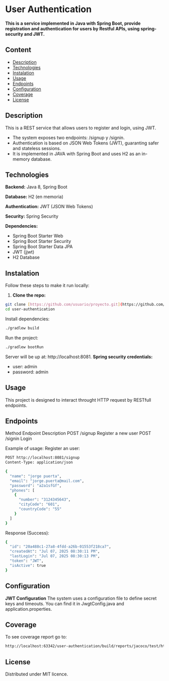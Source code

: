 # User Authentication
**This is a service implemented in Java with Spring Boot, provide registration and authentication for users by Restful APIs, using spring-security and JWT.**

## Content
- [Description](#description)
- [Technologies](#technologies)
- [Instalation](#instalation)
- [Usage](#usage)
- [Endpoints](#endpoints)
- [Configuration](#configuration)
- [Coverage](#coverage)
- [License](#license)

## Description
This is a REST service that allows users to register and login, using JWT.
- The system exposes two endpoints: /signup y /signin.
- Authentication is based on JSON Web Tokens (JWT), guaranting safer and stateless sessions.
- It is implemented in JAVA with Spring Boot and uses H2 as an in-memory database.

## Technologies
**Backend:** Java 8, Spring Boot

**Database:** H2 (en memoria)

**Authentication:** JWT (JSON Web Tokens)

**Security:** Spring Security

**Dependencies:**
- Spring Boot Starter Web
- Spring Boot Starter Security
- Spring Boot Starter Data JPA
- JWT (jjwt)
- H2 Database

## Instalation
Follow these steps to make it run locally:

1. **Clone the repo:**

```bash
git clone [https://github.com/usuario/proyecto.git](https://github.com/jorgegarcia-lab/user-authentication/tree/master)
cd user-authentication
```
Install dependencies:

```bash
./gradlew build
```
Run the project:
```bash
./gradlew bootRun
```
Server will be up at: http://localhost:8081.
**Spring security credentials:**
- user: admin
- password: admin

## Usage
This project is designed to interact throught HTTP request by RESTfull endpoints.

## Endpoints
Method	Endpoint	Description
POST	/signup	Register a new user
POST	/signin	Login

Example of usage:
Register an user:

```bash
POST http://localhost:8081/signup
Content-Type: application/json

{
  "name": "jorge puerta",
  "email": "jorge.puerta@mail.com",
  "password": "a2a1sfGf",
  "phones": [
    {
      "number": "3124345643",
      "cityCode": "601",
      "countryCode": "55"
    }
  ]
}
```
Response (Success):

```bash
{
  "id": "20a488c1-27a8-4fdd-a26b-01553f218ca7",
  "createdAt": "Jul 07, 2025 08:30:11 PM",
  "lastLogin": "Jul 07, 2025 08:30:13 PM",
  "token": "JWT",
  "isActive": true
}
```

## Configuration
**JWT Configuration**
The system uses a configuration file to define secret keys and timeouts. You can find it in JwgtConfig.java and application.properties.

## Coverage
To see coverage report go to:
```bash
http://localhost:63342/user-authentication/build/reports/jacoco/test/html/index.html
```

## License
Distributed under MIT licence.
